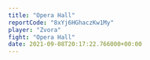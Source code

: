 ```yaml
---
title: "Opera Hall"
reportCode: "8xYj6HGhaczKw1My"
player: "Zvora"
fight: "Opera Hall"
date: 2021-09-08T20:17:22.766000+00:00
---
```

